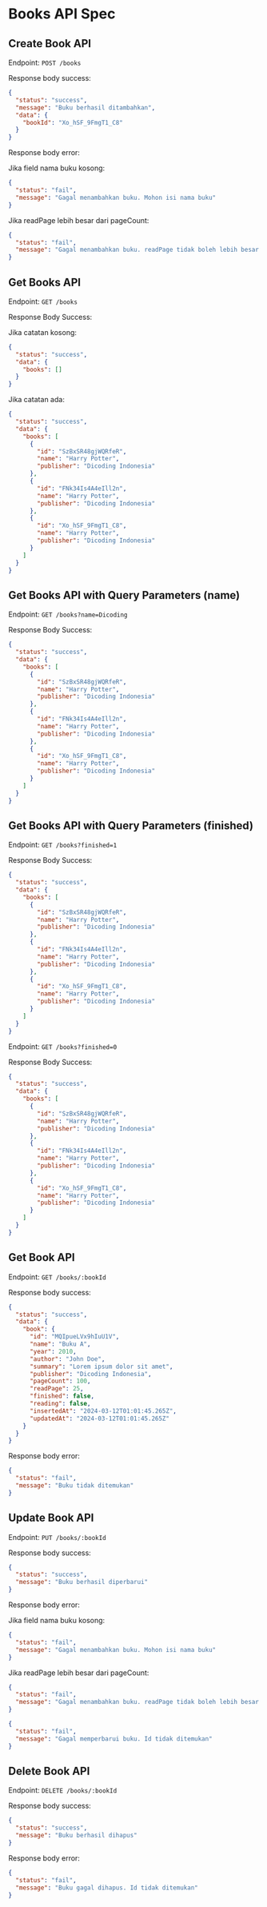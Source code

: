 # Books API Spec

## Create Book API

Endpoint: `POST /books`

Response body success:

```json
{
  "status": "success",
  "message": "Buku berhasil ditambahkan",
  "data": {
    "bookId": "Xo_hSF_9FmgT1_C8"
  }
}
```

Response body error:

Jika field nama buku kosong:

```json
{
  "status": "fail",
  "message": "Gagal menambahkan buku. Mohon isi nama buku"
}
```

Jika readPage lebih besar dari pageCount:

```json
{
  "status": "fail",
  "message": "Gagal menambahkan buku. readPage tidak boleh lebih besar dari pageCount"
}
```

## Get Books API

Endpoint: `GET /books`

Response Body Success:

Jika catatan kosong:

```json
{
  "status": "success",
  "data": {
    "books": []
  }
}
```

Jika catatan ada:

```json
{
  "status": "success",
  "data": {
    "books": [
      {
        "id": "SzBxSR48gjWQRfeR",
        "name": "Harry Potter",
        "publisher": "Dicoding Indonesia"
      },
      {
        "id": "FNk34Is4A4eIll2n",
        "name": "Harry Potter",
        "publisher": "Dicoding Indonesia"
      },
      {
        "id": "Xo_hSF_9FmgT1_C8",
        "name": "Harry Potter",
        "publisher": "Dicoding Indonesia"
      }
    ]
  }
}
```

## Get Books API with Query Parameters (name)

Endpoint: `GET /books?name=Dicoding`

Response Body Success:

```json
{
  "status": "success",
  "data": {
    "books": [
      {
        "id": "SzBxSR48gjWQRfeR",
        "name": "Harry Potter",
        "publisher": "Dicoding Indonesia"
      },
      {
        "id": "FNk34Is4A4eIll2n",
        "name": "Harry Potter",
        "publisher": "Dicoding Indonesia"
      },
      {
        "id": "Xo_hSF_9FmgT1_C8",
        "name": "Harry Potter",
        "publisher": "Dicoding Indonesia"
      }
    ]
  }
}
```

## Get Books API with Query Parameters (finished)

Endpoint: `GET /books?finished=1`

Response Body Success:

```json
{
  "status": "success",
  "data": {
    "books": [
      {
        "id": "SzBxSR48gjWQRfeR",
        "name": "Harry Potter",
        "publisher": "Dicoding Indonesia"
      },
      {
        "id": "FNk34Is4A4eIll2n",
        "name": "Harry Potter",
        "publisher": "Dicoding Indonesia"
      },
      {
        "id": "Xo_hSF_9FmgT1_C8",
        "name": "Harry Potter",
        "publisher": "Dicoding Indonesia"
      }
    ]
  }
}
```

Endpoint: `GET /books?finished=0`

Response Body Success:

```json
{
  "status": "success",
  "data": {
    "books": [
      {
        "id": "SzBxSR48gjWQRfeR",
        "name": "Harry Potter",
        "publisher": "Dicoding Indonesia"
      },
      {
        "id": "FNk34Is4A4eIll2n",
        "name": "Harry Potter",
        "publisher": "Dicoding Indonesia"
      },
      {
        "id": "Xo_hSF_9FmgT1_C8",
        "name": "Harry Potter",
        "publisher": "Dicoding Indonesia"
      }
    ]
  }
}
```

## Get Book API

Endpoint: `GET /books/:bookId`

Response body success:

```json
{
  "status": "success",
  "data": {
    "book": {
      "id": "MQIpueLVx9hIuU1V",
      "name": "Buku A",
      "year": 2010,
      "author": "John Doe",
      "summary": "Lorem ipsum dolor sit amet",
      "publisher": "Dicoding Indonesia",
      "pageCount": 100,
      "readPage": 25,
      "finished": false,
      "reading": false,
      "insertedAt": "2024-03-12T01:01:45.265Z",
      "updatedAt": "2024-03-12T01:01:45.265Z"
    }
  }
}
```

Response body error:

```json
{
  "status": "fail",
  "message": "Buku tidak ditemukan"
}
```

## Update Book API

Endpoint: `PUT /books/:bookId`

Response body success:

```json
{
  "status": "success",
  "message": "Buku berhasil diperbarui"
}
```

Response body error:

Jika field nama buku kosong:

```json
{
  "status": "fail",
  "message": "Gagal menambahkan buku. Mohon isi nama buku"
}
```

Jika readPage lebih besar dari pageCount:

```json
{
  "status": "fail",
  "message": "Gagal menambahkan buku. readPage tidak boleh lebih besar dari pageCount"
}
```

```json
{
  "status": "fail",
  "message": "Gagal memperbarui buku. Id tidak ditemukan"
}
```

## Delete Book API

Endpoint: `DELETE /books/:bookId`

Response body success:

```json
{
  "status": "success",
  "message": "Buku berhasil dihapus"
}
```

Response body error:

```json
{
  "status": "fail",
  "message": "Buku gagal dihapus. Id tidak ditemukan"
}
```
